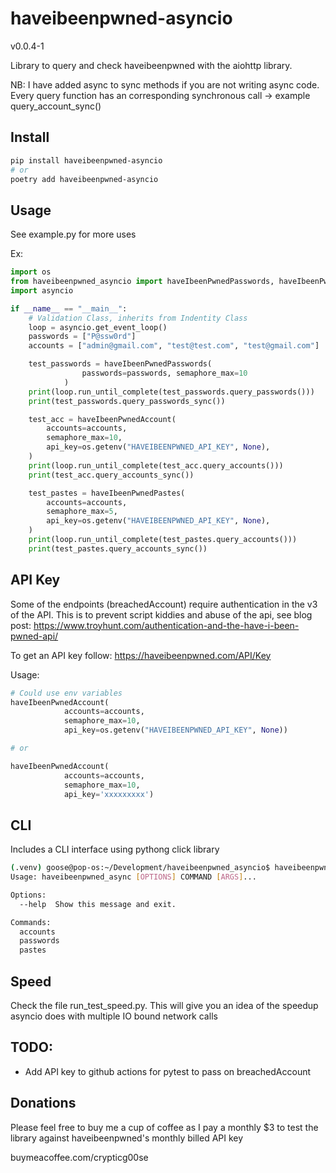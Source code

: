 # haveibeenpwned-asyncio

v0.0.4-1

Library to query and check haveibeenpwned with the aiohttp library.

NB: I have added async to sync methods if you are not writing async code. Every query function has an
corresponding synchronous call -> example query_account_sync()

## Install
```bash
pip install haveibeenpwned-asyncio
# or
poetry add haveibeenpwned-asyncio
```

## Usage
See example.py for more uses

Ex:
```python
import os
from haveibeenpwned_asyncio import haveIbeenPwnedPasswords, haveIbeenPwnedAccount, haveIbeenPwnedPastes
import asyncio

if __name__ == "__main__":
    # Validation Class, inherits from Indentity Class
    loop = asyncio.get_event_loop()
    passwords = ["P@ssw0rd"]
    accounts = ["admin@gmail.com", "test@test.com", "test@gmail.com"]

    test_passwords = haveIbeenPwnedPasswords(
                passwords=passwords, semaphore_max=10
            )
    print(loop.run_until_complete(test_passwords.query_passwords()))
    print(test_passwords.query_passwords_sync())

    test_acc = haveIbeenPwnedAccount(
        accounts=accounts,
        semaphore_max=10,
        api_key=os.getenv("HAVEIBEENPWNED_API_KEY", None),
    )
    print(loop.run_until_complete(test_acc.query_accounts()))
    print(test_acc.query_accounts_sync())

    test_pastes = haveIbeenPwnedPastes(
        accounts=accounts,
        semaphore_max=5,
        api_key=os.getenv("HAVEIBEENPWNED_API_KEY", None),
    )
    print(loop.run_until_complete(test_pastes.query_accounts()))
    print(test_pastes.query_accounts_sync())

```

## API Key
Some of the endpoints (breachedAccount) require authentication in the v3 of the API.
This is to prevent script kiddies and abuse of the api, see blog post: 
https://www.troyhunt.com/authentication-and-the-have-i-been-pwned-api/

To get an API key follow: https://haveibeenpwned.com/API/Key

Usage:
```python
# Could use env variables
haveIbeenPwnedAccount(
            accounts=accounts,
            semaphore_max=10,
            api_key=os.getenv("HAVEIBEENPWNED_API_KEY", None))

# or 

haveIbeenPwnedAccount(
            accounts=accounts,
            semaphore_max=10,
            api_key='xxxxxxxxx')
```

## CLI
Includes a CLI interface using pythong click library

```bash
(.venv) goose@pop-os:~/Development/haveibeenpwned_asyncio$ haveibeenpwned_async --help
Usage: haveibeenpwned_async [OPTIONS] COMMAND [ARGS]...

Options:
  --help  Show this message and exit.

Commands:
  accounts
  passwords
  pastes


```

## Speed
Check the file run_test_speed.py. This will give you an idea of the speedup asyncio does with multiple IO bound network calls

## TODO:
* Add API key to github actions for pytest to pass on breachedAccount

## Donations
Please feel free to buy me a cup of coffee as I pay a monthly $3 to test the library against haveibeenpwned's 
monthly billed API key

buymeacoffee.com/crypticg00se                

